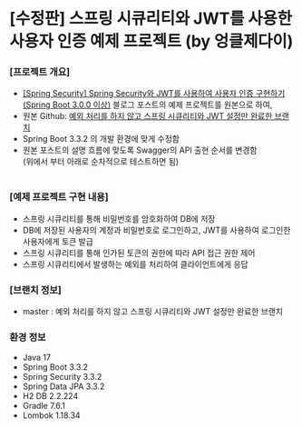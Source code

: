 # [수정판] 스프링 시큐리티와 JWT를 사용한 사용자 인증 예제 프로젝트 (by 엉클제다이)
### [프로젝트 개요]
- [[Spring Security] Spring Security와 JWT를 사용하여 사용자 인증 구현하기(Spring Boot 3.0.0 이상)](https://colabear754.tistory.com/171) 블로그 포스트의 예제 프로젝트를 원본으로 하여,
- 원본 Github:  [예외 처리를 하지 않고 스프링 시큐리티와 JWT 설정만 완료한 브랜치](https://github.com/Colabear754/authentication_example_java/tree/without-handling-exception)
- Spring Boot 3.3.2 의 개발 환경에 맞게 수정함
- 원본 포스트의 설명 흐름에 맞도록 Swagger의 API 출현 순서를 변경함<br> 
  (위에서 부터 아래로 순차적으로 테스트하면 됨)
<br><br>



### [예제 프로젝트 구현 내용] 
- 스프링 시큐리티를 통해 비밀번호를 암호화하여 DB에 저장
- DB에 저장된 사용자의 계정과 비밀번호로 로그인하고, JWT를 사용하여 로그인한 사용자에게 토큰 발급
- 스프링 시큐리티를 통해 인가된 토큰의 권한에 따라 API 접근 권한 제어
- 스프링 시큐리티에서 발생하는 예외를 처리하여 클라이언트에게 응답

### [브랜치 정보]
- master : 예외 처리를 하지 않고 스프링 시큐리티와 JWT 설정만 완료한 브랜치 

### 환경 정보
- Java 17
- Spring Boot 3.3.2
- Spring Security 3.3.2
- Spring Data JPA 3.3.2
- H2 DB 2.2.224
- Gradle 7.6.1
- Lombok 1.18.34
